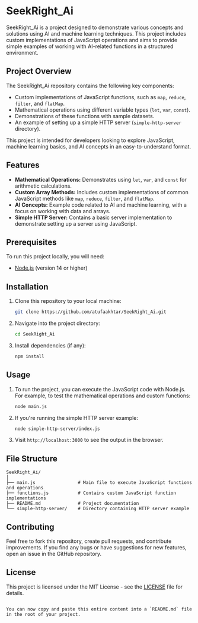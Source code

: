# SeekRight_Ai

SeekRight_Ai is a project designed to demonstrate various concepts and solutions using AI and machine learning techniques. This project includes custom implementations of JavaScript operations and aims to provide simple examples of working with AI-related functions in a structured environment.

## Project Overview

The SeekRight_Ai repository contains the following key components:

- Custom implementations of JavaScript functions, such as `map`, `reduce`, `filter`, and `flatMap`.
- Mathematical operations using different variable types (`let`, `var`, `const`).
- Demonstrations of these functions with sample datasets.
- An example of setting up a simple HTTP server (`simple-http-server` directory).
  
This project is intended for developers looking to explore JavaScript, machine learning basics, and AI concepts in an easy-to-understand format.

## Features

- **Mathematical Operations:** Demonstrates using `let`, `var`, and `const` for arithmetic calculations.
- **Custom Array Methods:** Includes custom implementations of common JavaScript methods like `map`, `reduce`, `filter`, and `flatMap`.
- **AI Concepts:** Example code related to AI and machine learning, with a focus on working with data and arrays.
- **Simple HTTP Server:** Contains a basic server implementation to demonstrate setting up a server using JavaScript.

## Prerequisites

To run this project locally, you will need:

- [Node.js](https://nodejs.org/) (version 14 or higher)

## Installation

1. Clone this repository to your local machine:

   ```bash
   git clone https://github.com/atufaakhtar/SeekRight_Ai.git
   ```

2. Navigate into the project directory:

   ```bash
   cd SeekRight_Ai
   ```

3. Install dependencies (if any):

   ```bash
   npm install
   ```

## Usage

1. To run the project, you can execute the JavaScript code with Node.js. For example, to test the mathematical operations and custom functions:

   ```bash
   node main.js
   ```

2. If you're running the simple HTTP server example:

   ```bash
   node simple-http-server/index.js
   ```

3. Visit `http://localhost:3000` to see the output in the browser.

## File Structure

```
SeekRight_Ai/
│
├── main.js                # Main file to execute JavaScript functions and operations
├── functions.js           # Contains custom JavaScript function implementations
├── README.md              # Project documentation
└── simple-http-server/    # Directory containing HTTP server example
```

## Contributing

Feel free to fork this repository, create pull requests, and contribute improvements. If you find any bugs or have suggestions for new features, open an issue in the GitHub repository.

## License

This project is licensed under the MIT License - see the [LICENSE](LICENSE) file for details.
```

You can now copy and paste this entire content into a `README.md` file in the root of your project.
